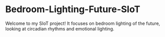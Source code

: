 # Bedroom-Lighting-Future-SIoT
Welcome to my SIoT project! It focuses on bedroom lighting of the future, looking at circadian rhythms and emotional lighting.
